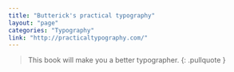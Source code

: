 ```yaml
---
title: "Butterick's practical typography"
layout: "page"
categories: "Typography"
link: "http://practicaltypography.com/"
---
```


> This book will make you a better typographer.
{: .pullquote }
